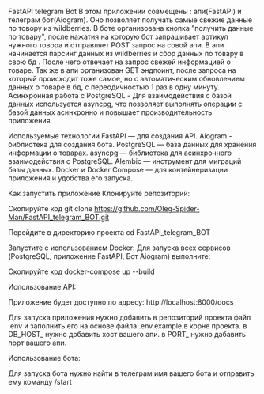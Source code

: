 FastAPI telegram Bot
В этом приложении совмещены : апи(FastAPI) и телеграм бот(Aiogram). Оно позволяет получать самые свежие данные по товору из wildberries.
В боте организована кнопка "получить данные по товару", после нажатия на которую бот запрашивает артикул нужного товора и отправляет POST запрос на совой апи.
В апи начинается парсинг данных из wildberries и сбор данных по товару в свою бд . После чего отвечает на запрос свежей информацией о товаре.
Так же в апи организован GET эндпоинт, после запроса на который происходит тоже самое, но с автоматическим обновлением данных о товаре в бд, с переодичностью 1 раз в одну минуту.
Асинхронная работа с PostgreSQL - Для взаимодействия с базой данных используется asyncpg, что позволяет выполнять операции с базой данных асинхронно и повышает производительность приложения.


Используемые технологии
FastAPI — для создания API.
Aiogram - библиотека для создания бота.
PostgreSQL — база данных для хранения информации о товарах.
asyncpg — библиотека для асинхронного взаимодействия с PostgreSQL.
Alembic — инструмент для миграций базы данных.
Docker и Docker Compose — для контейнеризации приложения и удобства его запуска.


Как запустить приложение
Клонируйте репозиторий:

Скопируйте код
git clone https://github.com/Oleg-Spider-Man/FastAPI_telegram_BOT.git

Перейдите в директорию проекта
cd FastAPI_telegram_BOT

Запустите с использованием Docker:
Для запуска всех сервисов (PostgreSQL, приложение FastAPI, Бот Aiogram) выполните:

Скопируйте код
docker-compose up --build

Использование API:

Приложение будет доступно по адресу:
http://localhost:8000/docs


Для запуска приложения нужно добавить в репозиторий проекта файл .env и заполнить его на основе файла .env.example в корне проекта.
в DB_HOST_ нужно добавить хост вашего апи.
в PORT_ нужно дабавить порт вашего апи.

Использование бота:


Для запуска бота нужно найти в телеграм имя вашего бота и отправить ему команду /start
